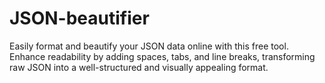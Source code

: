 # JSON-beautifier
 Easily format and beautify your JSON data online with this free tool. Enhance readability by adding spaces, tabs, and line breaks, transforming raw JSON into a well-structured and visually appealing format.
